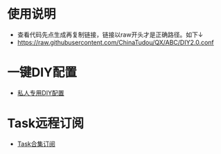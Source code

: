 # 使用说明
* 查看代码先点生成再复制链接，链接以raw开头才是正确路径。如下↓
* https://raw.githubusercontent.com/ChinaTudou/QX/ABC/DIY2.0.conf

# 一键DIY配置
* [私人专用DIY配置](https://raw.githubusercontent.com/ChinaTudou/QX/ABC/DIY2.0.conf)
# Task远程订阅
* [Task合集订阅](https://qxzy.top/rules/QuantumultX/qixin.json)
